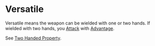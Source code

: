 # Versatile
Versatile means the weapon can be wielded with one or two hands. If wielded with two hands, you [Attack](../../../../../Game%20Procedures/Attack.md) with [Advantage](../../../../../Game%20Procedures/Dice%20Rolls/Advantage.md).

See [Two Handed Property](Two%20Handed%20Property.md).